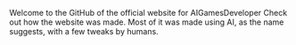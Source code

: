 Welcome to the GitHub of the official website for AIGamesDeveloper Check out how the website was made. Most of it was made using AI, as the name suggests, with a few tweaks by humans.
